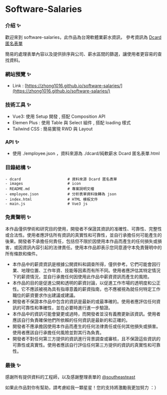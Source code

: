# Software-Salaries

### 介绍 ✨

歡迎來到 software-salaries，此作品為台灣軟體業薪水資訊，
參考資訊為 [Dcard 匿名表單](https://docs.google.com/spreadsheets/d/1GMYKVBxRlMv6oNVNzpXYoLUSyT8ZnLEjGcRbn0b4KsA/edit#gid=788239997)

簡易的處理表單內容以及提供排序與公司、薪水區間的篩選，讓使用者更容易的查找資料。

### 網站預覽 ✨

- Link : [https://zhong1016.github.io/software-salaries/](https://zhong1016.github.io/software-salaries/)

### 技術工具 ✨

- Vue3: 使用 Setup 開發 , 搭配 Composition API
- Elemen Plus : 使用 Table 與 Select 組件 , 搭配 loading 樣式
- Tailwind CSS : 簡易實現 RWD 與 Layout

### API ✨

- 使用 ./employee.json ，資料來源為 ./dcard/純軟薪水 Dcard 匿名表單.html

### 目錄結構 ✨

```text
- dcard                     # 資料來源 Dcard 匿名表單
- images                    # icon
- README.md                 # 專案說明文檔
- employee.json             # 分析表單資料後轉為 json
- index.html                # HTML 模板文件
- main.js                   # Vue3 js
```

### 免責聲明 ✨

本作品僅供學術和研究目的使用，開發者不保證其資訊的准確性、可靠性、完整性或合法性。使用者應評估所有資訊的真實性和可靠性，並自行承擔任何可能產生的後果。開發者不承擔任何責任，包括但不限於因使用本作品而產生的任何損失或損害，或因資訊內容引起的法律責任。使用本作品即表示您同意遵守本免責聲明中的所有條款和條件。

- 本作品中的薪資資訊是根據公開資料和調查所得，僅供參考。它們可能會因行業、地理位置、工作年資、技能等因素而有所不同。使用者應評估其特定情況下的薪資情況，並自行承擔任何因使用此作品中薪資資訊而產生的風險。
- 本作品的目的是促進公開和透明的薪資討論，以促進工作市場的透明度和公正性。它不應該被視為具有指導意義的薪資指南，也不應被視為就任何特定工作職位的薪資要求作出建議或建議。
- 開發者不保證本作品中包含的資訊是最新的或最準確的。使用者應評估任何資訊的可靠性和準確性，並在必要時進行進一步驗證。
- 本作品中的資訊可能會變更或過時，而開發者並沒有義務更新該資訊。使用者應該自行負責確保他們所依賴的任何資訊是最新的和正確的。
- 開發者不應承擔因使用本作品而產生的任何法律責任或任何其他損失或損害。使用者應該自行承擔任何風險並對其行為負責。
- 開發者不對任何第三方提供的資訊進行背景調查或審核，且不保證這些資訊的可靠性或真實性。使用者應該自行評估任何第三方提供的資訊的真實性和可靠性。

### 最後 ✨

感謝所有提供資料的工程師，以及感謝整理表單的 [@southeasteast](https://www.dcard.tw/@southeasteast)

如果此作品對你有幫助，請考慮給我一顆星星！您的支持將激勵我更加努力 ：）
